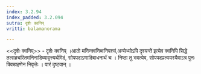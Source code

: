 ```yaml
---
index: 3.2.94
index_padded: 3.2.094
sutra: दृशेः क्वनिप्‌
vritti: balamanorama

---
```

<<दृशेः क्वनिप्>> - दृशेः क्वनिप् ।आतो मनिन्क्वनिब्वनिपश्च॑,अन्येभ्योऽपि दृश्यन्ते॑ इत्येव क्वनिपि सिद्धे तत्सहचरितमनिनादिव्यावृत्त्यर्थमिदं, सोपपदाऽणादिबाधनार्थं च । निष्ठा तु भवत्येव, सोपपदप्रत्ययस्यैवाऽत्र पुनः क्विब्ग्रहणेन निवृत्तेः । पारं दृष्टवान् । 